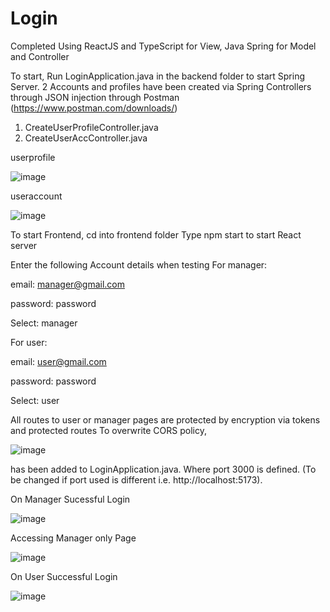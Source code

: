 # Login
Completed Using ReactJS and TypeScript for View,
Java Spring for Model and Controller

To start, Run LoginApplication.java in the backend folder to start Spring Server.
2 Accounts and profiles have been created via Spring Controllers through JSON injection through Postman (https://www.postman.com/downloads/)
1. CreateUserProfileController.java
3. CreateUserAccController.java

userprofile

![image](https://github.com/KkyKai/Login/assets/79208005/1056983f-78ad-4b45-8b2e-bfd44ee0ce80)

useraccount

![image](https://github.com/KkyKai/Login/assets/79208005/11cef97f-0e05-4424-91e4-032d73e64e5b)

To start Frontend, cd into frontend folder
Type npm start to start React server

Enter the following Account details when testing
For manager:

email: manager@gmail.com

password: password

Select: manager

For user:

email: user@gmail.com

password: password

Select: user

All routes to user or manager pages are protected by encryption via tokens and protected routes
To overwrite CORS policy,

![image](https://github.com/KkyKai/Login/assets/79208005/4f9778b3-62b8-49d3-af7c-7a81de076154)

has been added to LoginApplication.java. 
Where port 3000 is defined. (To be changed if port used is different i.e. http://localhost:5173).


On Manager Sucessful Login

![image](https://github.com/KkyKai/Login/assets/79208005/ce513310-557b-4bc5-99fc-2176105cf5ef)

Accessing Manager only Page

![image](https://github.com/KkyKai/Login/assets/79208005/130f804d-8169-41aa-bb40-e22e318d787f)

On User Successful Login

![image](https://github.com/KkyKai/Login/assets/79208005/3970d797-5d66-43ae-8447-f6fbada13b9d)








